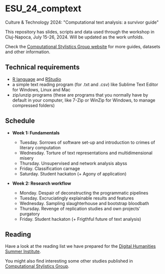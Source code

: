# ESU_24_comptext
Culture &amp; Technology 2024: "Computational text analysis: a survivor guide" 

This repository has slides, scripts and data used through the workshop in Cluj-Napoca, July 15-26, 2024. Will be updated as the work unfolds.

Check the [Computational Stylistics Group website](https://computationalstylistics.github.io/resources/) for more guides, datasets and other information. 

## Technical requirements

- [R language](https://www.r-project.org/) and [RStudio](https://posit.co/download/rstudio-desktop/)
- a simple text reading program (for .txt and .csv) like Sublime Text Editor for Windows, Linux and Mac
- zip/unzip programs (these are programs that you normally have by default in your computer, like 7-Zip or WinZip for Windows, to manage compressed folders)  

## Schedule

- **Week 1: Fundamentals**
	- Tuesday. Sorrows of software set-up and introduction to crimes of literary computation
	- Wednesday. Torture of text representations and multidimensional misery
	- Thursday. Unsupervised and network analysis abyss
	- Friday. Classification carnage
	- Saturday. Student hackaton (+ Agony of application)  

- **Week 2: Research workflow**  
	- Monday. Despair of deconstructing the programmatic pipelines
	- Tuesday. Excruciatingly explainable results and features
	- Wednesday. Sampling slaughterhouse and bootstrap bloodbath
	- Thursday. Revenge of replication studies and own projects’ purgatory
	- Friday.  Student hackaton (+ Frigthful future of text analysis)

## Reading
Have a look at the reading list we have prepared for the [Digital Humanities Summer Institute](https://github.com/JoannaBy/DHSI2024-DIY/blob/main/before_the_course/reading.md).

You might also find interesting some other studies published in [Computational Stylistics Group](https://computationalstylistics.github.io/publications/).
